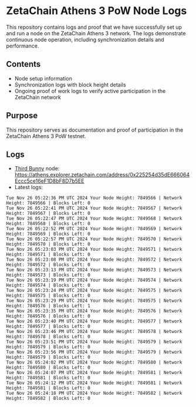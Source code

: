 # ZetaChain Athens 3 PoW Node Logs
This repository contains logs and proof that we have successfully set up and run a node on the ZetaChain Athens 3 network. The logs demonstrate continuous node operation, including synchronization details and performance.

## Contents
- Node setup information
- Synchronization logs with block height details
- Ongoing proof of work logs to verify active participation in the ZetaChain network

## Purpose
This repository serves as documentation and proof of participation in the ZetaChain Athens 3 PoW testnet.

## Logs

- [Third Bunny](https://thirdbunny.xyz/) node: https://athens.explorer.zetachain.com/address/0x225254d35dE666064Eccc5ce16eF1D8bF8D7b5EE
- Latest logs:
```
Tue Nov 26 05:22:36 PM UTC 2024 Your Node Height: 7849566 | Network Height: 7849566 | Blocks Left: 0
Tue Nov 26 05:22:41 PM UTC 2024 Your Node Height: 7849567 | Network Height: 7849567 | Blocks Left: 0
Tue Nov 26 05:22:47 PM UTC 2024 Your Node Height: 7849568 | Network Height: 7849568 | Blocks Left: 0
Tue Nov 26 05:22:52 PM UTC 2024 Your Node Height: 7849569 | Network Height: 7849569 | Blocks Left: 0
Tue Nov 26 05:22:57 PM UTC 2024 Your Node Height: 7849570 | Network Height: 7849570 | Blocks Left: 0
Tue Nov 26 05:23:03 PM UTC 2024 Your Node Height: 7849571 | Network Height: 7849571 | Blocks Left: 0
Tue Nov 26 05:23:08 PM UTC 2024 Your Node Height: 7849572 | Network Height: 7849572 | Blocks Left: 0
Tue Nov 26 05:23:13 PM UTC 2024 Your Node Height: 7849573 | Network Height: 7849573 | Blocks Left: 0
Tue Nov 26 05:23:19 PM UTC 2024 Your Node Height: 7849574 | Network Height: 7849574 | Blocks Left: 0
Tue Nov 26 05:23:24 PM UTC 2024 Your Node Height: 7849575 | Network Height: 7849575 | Blocks Left: 0
Tue Nov 26 05:23:29 PM UTC 2024 Your Node Height: 7849575 | Network Height: 7849576 | Blocks Left: 1
Tue Nov 26 05:23:35 PM UTC 2024 Your Node Height: 7849576 | Network Height: 7849576 | Blocks Left: 0
Tue Nov 26 05:23:40 PM UTC 2024 Your Node Height: 7849577 | Network Height: 7849577 | Blocks Left: 0
Tue Nov 26 05:23:46 PM UTC 2024 Your Node Height: 7849578 | Network Height: 7849578 | Blocks Left: 0
Tue Nov 26 05:23:51 PM UTC 2024 Your Node Height: 7849579 | Network Height: 7849579 | Blocks Left: 0
Tue Nov 26 05:23:56 PM UTC 2024 Your Node Height: 7849579 | Network Height: 7849579 | Blocks Left: 0
Tue Nov 26 05:24:02 PM UTC 2024 Your Node Height: 7849580 | Network Height: 7849580 | Blocks Left: 0
Tue Nov 26 05:24:07 PM UTC 2024 Your Node Height: 7849581 | Network Height: 7849581 | Blocks Left: 0
Tue Nov 26 05:24:12 PM UTC 2024 Your Node Height: 7849581 | Network Height: 7849581 | Blocks Left: 0
Tue Nov 26 05:24:18 PM UTC 2024 Your Node Height: 7849582 | Network Height: 7849582 | Blocks Left: 0
```
